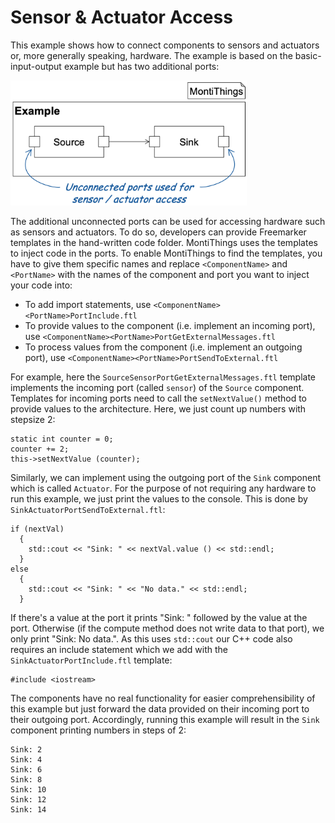 # Sensor & Actuator Access

This example shows how to connect components to sensors and actuators or, more
generally speaking, hardware.
The example is based on the basic-input-output example but has two additional
ports:

<img src="docs/SensorActuatorAccess.png" alt="drawing" height="200px"/>

The additional unconnected ports can be used for accessing hardware such as 
sensors and actuators.
To do so, developers can provide Freemarker templates in the hand-written code 
folder. 
MontiThings uses the templates to inject code in the ports.
To enable MontiThings to find the templates, you have to give them specific 
names and replace `<ComponentName>` and `<PortName>` with the names of the 
component and port you want to inject your code into: 
- To add import statements, use `<ComponentName><PortName>PortInclude.ftl`
- To provide values to the component (i.e. implement an incoming port), 
use `<ComponentName><PortName>PortGetExternalMessages.ftl`
- To process values from the component (i.e. implement an outgoing port), 
use `<ComponentName><PortName>PortSendToExternal.ftl`

For example, here the `SourceSensorPortGetExternalMessages.ftl` template 
implements the incoming port (called `sensor`) of the `Source` component. 
Templates for incoming ports need to call the `setNextValue()` method to provide
values to the architecture. 
Here, we just count up numbers with stepsize 2:
```
static int counter = 0;
counter += 2;
this->setNextValue (counter);
```

Similarly, we can implement using the outgoing port of the `Sink` component 
which is called `Actuator`. 
For the purpose of not requiring any hardware to run this example, we just print
the values to the console.
This is done by `SinkActuatorPortSendToExternal.ftl`:
```
if (nextVal)
  {
    std::cout << "Sink: " << nextVal.value () << std::endl;
  }
else
  { 
    std::cout << "Sink: " << "No data." << std::endl; 
  }
```
If there's a value at the port it prints "Sink: " followed by the value at the 
port. 
Otherwise (if the compute method does not write data to that port), we only 
print "Sink: No data.".
As this uses `std::cout` our C++ code also requires an include statement which
we add with the `SinkActuatorPortInclude.ftl` template:
```
#include <iostream>
```

The components have no real functionality for easier comprehensibility of 
this example but just forward the data provided on their incoming port to their
outgoing port. 
Accordingly, running this example will result in the `Sink` component printing 
numbers in steps of 2: 
```
Sink: 2
Sink: 4
Sink: 6
Sink: 8
Sink: 10
Sink: 12
Sink: 14
```